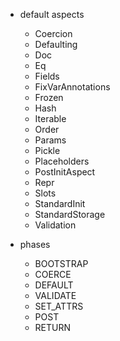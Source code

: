 - default aspects
    - Coercion
    - Defaulting
    - Doc
    - Eq
    - Fields
    - FixVarAnnotations
    - Frozen
    - Hash
    - Iterable
    - Order
    - Params
    - Pickle
    - Placeholders
    - PostInitAspect
    - Repr
    - Slots
    - StandardInit
    - StandardStorage
    - Validation

- phases
    - BOOTSTRAP
    - COERCE
    - DEFAULT
    - VALIDATE
    - SET_ATTRS
    - POST
    - RETURN
